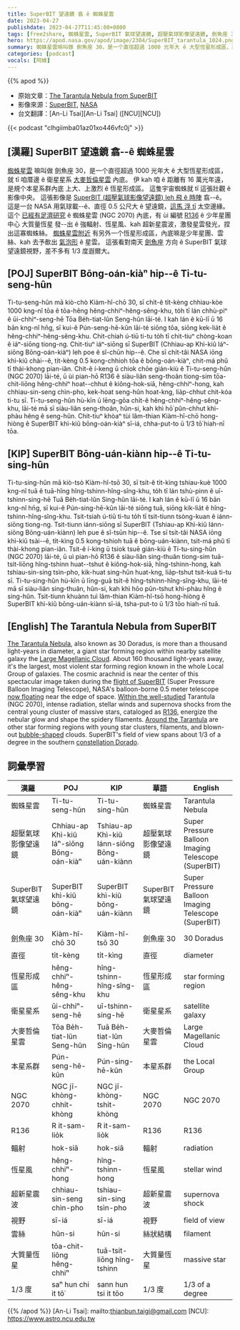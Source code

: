 ```yaml
---
title: SuperBIT 望遠鏡 翕 ê 蜘蛛星雲
date: 2023-04-27
publishdate: 2023-04-27T11:45:00+0800
tags: [free2share, 蜘蛛星雲, SuperBIT 氣球望遠鏡, 超壓氣球影像望遠鏡, 劍魚座 30, 直徑, 恆星形成區, 衛星星系, 大麥哲倫星雲, 本星系群, NGC 2070, R136, 輻射, 恆星風, 超新星震波, 視野, 雲絲, 大質量恆星]
hero: https://apod.nasa.gov/apod/image/2304/SuperBIT_tarantula_1024.png
summary: 蜘蛛星雲嘛叫做 劍魚座 30，是一个直徑超過 1000 光年大 ê 大型恆星形成區，就 tī 咱厝邊 ê 衛星星系 大麥哲倫星雲 內底。
categories: [podcast]
vocals: [阿綠]
---
```


{{% apod %}}

- 原始文章：[The Tarantula Nebula from SuperBIT](https://apod.nasa.gov/apod/ap230427.html)
- 影像來源：[SuperBIT](https://www.durham.ac.uk/news-events/latest-news/2023/04/superbit-telescope-first-research-flight-image/), [NASA](https://www.nasa.gov)
- 台文翻譯：[An-Li Tsai][An-Li Tsai] ([NCU][NCU])

{{< podcast "clhgiimba01az01xo446vfc0j" >}}

## [漢羅] SuperBIT 望遠鏡 翕--ê 蜘蛛星雲
[蜘蛛星雲][The Tarantula Nebula] 嘛叫做 劍魚座 30，是一个直徑超過 1000 光年大 ê 大型恆星形成區，就 tī 咱厝邊 ê 衛星星系 [大麥哲倫星雲][Large Magellanic Cloud] 內底。
伊 kah 咱 ê 距離有 16 萬光年遠，是規个本星系群內底 上大、上激烈 ê 恆星形成區。
這隻宇宙蜘蛛就 tī 這張壯觀 ê 影像中央。
這張影像是 [SuperBIT (超壓氣球影像望遠鏡) leh 飛 ê 時陣][flight of SuperBIT] 翕--ê。
這是一台 NASA 用氣球載--ê、直徑 0.5 公尺大 ê 望遠鏡，[這馬 浮 tī][now floating] 太空邊緣。
這个 [已經有足濟研究][Within the well-studied] ê 蜘蛛星雲 (NGC 2070) 內底，有 ùi 編號 [R136][R136] ê 少年星團中心 大質量恆星 發--出 ê 強輻射、恆星風、kah 超新星震波，激發星雲發光，捏出這寡蜘蛛絲。
[蜘蛛星雲附近][Around the Tarantula] 有另外一个恆星形成區，內底嘛是少年星團、雲絲、kah 去予歕出 [氣泡形][bubble-shaped] ê 星雲。
這張看對南天 [劍魚座][constellation Dorado] 方向 ê SuperBIT 氣球望遠鏡視野，差不多有 1/3 度遐爾大。

## [POJ] SuperBIT Bōng-oán-kiàⁿ hip--ê Ti-tu-seng-hûn
Ti-tu-seng-hûn mā kiò-chò Kiàm-hî-chō 30, sī chi̍t-ê ti̍t-kèng chhiau-kòe 1000 kng-nî tōa ê tōa-hêng hêng-chhiⁿ-hêng-sêng-khu, to̍h tī lán chhù-piⁿ ê ūi-chhiⁿ-seng-hē Tōa Be̍h-tiat-lûn Seng-hûn lāi-té.
I kah lán ê kū-lī ū 16 bān kng-nî hn̄g, sī kui-ê Pún-seng-hē-kûn lāi-té siōng tōa, siōng kek-lia̍t ê hêng-chhiⁿ-hêng-sêng-khu.
Chit-chiah ú-tiū ti-tu to̍h tī chit-tiuⁿ chòng-koan ê iáⁿ-siōng tiong-ng.
Chit-tiuⁿ iáⁿ-siōng sī SuperBIT (Chhiau-ap Khì-kiû Iáⁿ-siōng Bōng-oán-kiàⁿ) leh poe ê sî-chūn hip--ê.
Che sī chi̍t-tâi NASA iōng khì-kiû chài--ê, ti̍t-kèng 0.5 kong-chhioh tōa ê bōng-oán-kiàⁿ, chit-má phû tī thài-khong pian-iân.
Chit-ê í-keng ū chiok chōe gián-kiù ê Ti-tu-seng-hûn (NGC 2070) lāi-té, ū ùi pian-hō R136 ê siàu-liân seng-thoân tiong-sim tōa-chit-liōng hêng-chhiⁿ hoat--chhut ê kiông-hok-siā, hêng-chhiⁿ-hong, kah chhiau-sin-seng chìn-pho, kek-hoat seng-hûn hoat-kng, lia̍p-chhut chit-kóa ti-tu sī.
Ti-tu-seng-hûn hù-kīn ū lēng-gōa chi̍t-ê hêng-chhiⁿ-hêng-sêng-khu, lāi-té mā sī siàu-liân seng-thoân, hûn-si, kah khì hō͘ pûn-chhut khì-phàu hêng ê seng-hûn.
Chit-tiuⁿ khòaⁿ tùi lâm-thian Kiàm-hî-chō hong-hiòng ê SuperBIT khì-kiû bōng-oán-kiàⁿ sī-iá, chha-put-to ū 1/3 tō͘ hiah-nī tōa.

## [KIP] SuperBIT Bōng-uán-kiànn hip--ê Ti-tu-sing-hûn
Ti-tu-sing-hûn mā kiò-tsò Kiàm-hî-tsō 30, sī tsi̍t-ê ti̍t-kìng tshiau-kuè 1000 kng-nî tuā ê tuā-hîng hîng-tshinn-hîng-sîng-khu, to̍h tī lán tshù-pinn ê uī-tshinn-sing-hē Tuā Be̍h-tiat-lûn Sing-hûn lāi-té.
I kah lán ê kū-lī ū 16 bān kng-nî hn̄g, sī kui-ê Pún-sing-hē-kûn lāi-té siōng tuā, siōng kik-lia̍t ê hîng-tshinn-hîng-sîng-khu.
Tsit-tsiah ú-tiū ti-tu to̍h tī tsit-tiunn tsòng-kuan ê iánn-siōng tiong-ng.
Tsit-tiunn iánn-siōng sī SuperBIT (Tshiau-ap Khì-kiû Iánn-siōng Bōng-uán-kiànn) leh pue ê sî-tsūn hip--ê.
Tse sī tsi̍t-tâi NASA iōng khì-kiû tsài--ê, ti̍t-kìng 0.5 kong-tshioh tuā ê bōng-uán-kiànn, tsit-má phû tī thài-khong pian-iân.
Tsit-ê í-king ū tsiok tsuē gián-kiù ê Ti-tu-sing-hûn (NGC 2070) lāi-té, ū uì pian-hō R136 ê siàu-liân sing-thuân tiong-sim tuā-tsit-liōng hîng-tshinn huat--tshut ê kiông-hok-siā, hîng-tshinn-hong, kah tshiau-sin-sing tsìn-pho, kik-huat sing-hûn huat-kng, lia̍p-tshut tsit-kuá ti-tu sī.
Ti-tu-sing-hûn hù-kīn ū līng-guā tsi̍t-ê hîng-tshinn-hîng-sîng-khu, lāi-té mā sī siàu-liân sing-thuân, hûn-si, kah khì hōo pûn-tshut khì-phàu hîng ê sing-hûn.
Tsit-tiunn khuànn tuì lâm-thian Kiàm-hî-tsō hong-hiòng ê SuperBIT khì-kiû bōng-uán-kiànn sī-iá, tsha-put-to ū 1/3 tōo hiah-nī tuā.

## [English] The Tarantula Nebula from SuperBIT
[The Tarantula Nebula][The Tarantula Nebula], also known as 30 Doradus, is more than a thousand light-years in diameter, a giant star forming region within nearby satellite galaxy the [Large Magellanic Cloud][Large Magellanic Cloud].
About 160 thousand light-years away, it's the largest, most violent star forming region known in the whole Local Group of galaxies.
The cosmic arachnid is near the center of this spectacular image taken during the [flight of SuperBIT][flight of SuperBIT] (Super Pressure Balloon Imaging Telescope), NASA's balloon-borne 0.5 meter telescope [now floating][now floating] near the edge of space.
[Within the well-studied][Within the well-studied] Tarantula (NGC 2070), intense radiation, stellar winds and supernova shocks from the central young cluster of massive stars, cataloged as [R136][R136], energize the nebular glow and shape the spidery filaments.
[Around the Tarantula][Around the Tarantula] are other star forming regions with young star clusters, filaments, and blown-out [bubble-shaped][bubble-shaped] clouds.
SuperBIT's field of view spans about 1/3 of a degree in the southern [constellation Dorado][constellation Dorado].

## 詞彙學習

|漢羅|POJ|KIP|華語|English|
|-|-|-|-|-|
|蜘蛛星雲|Ti-tu-seng-hûn|Ti-tu-sing-hûn|蜘蛛星雲|Tarantula Nebula|
|超壓氣球影像望遠鏡|Chhiau-ap Khì-kiû Iáⁿ-siōng Bōng-oán-kiàⁿ|Tshiau-ap Khì-kiû Iánn-siōng Bōng-uán-kiànn|超壓氣球影像望遠鏡|Super Pressure Balloon Imaging Telescope (SuperBIT)|
|SuperBIT 氣球望遠鏡|SuperBIT khì-kiû bōng-oán-kiàⁿ|SuperBIT khì-kiû bōng-uán-kiànn|SuperBIT 氣球望遠鏡|Super Pressure Balloon Imaging Telescope (SuperBIT)|
|劍魚座 30|Kiàm-hî-chō 30|Kiàm-hî-tsō 30|劍魚座 30|30 Doradus|
|直徑|ti̍t-kèng|ti̍t-kìng|直徑|diameter|
|恆星形成區|hêng-chhiⁿ-hêng-sêng-khu|hîng-tshinn-hîng-sîng-khu|恆星形成區|star forming region|
|衛星星系|ūi-chhiⁿ-seng-hē|uī-tshinn-sing-hē|衛星星系|satellite galaxy|
|大麥哲倫星雲|Tōa Be̍h-tiat-lûn Seng-hûn|Tuā Be̍h-tiat-lûn Sing-hûn|大麥哲倫星雲|Large Magellanic Cloud|
|本星系群|Pún-seng-hē-kûn|Pún-sing-hē-kûn|本星系群|the Local Group|
|NGC 2070|NGC jī-khòng-chhi̍t-khòng|NGC jī-khòng-tshi̍t-khòng|NGC 2070|NGC 2070|
|R136|R it-sam-lio̍k|R it-sam-lio̍k|R136|R136|
|輻射|hok-siā|hok-siā|輻射|radiation|
|恆星風|hêng-chhiⁿ-hong|hîng-tshinn-hong|恆星風|stellar wind|
|超新星震波|chhiau-sin-seng chìn-pho|tshiau-sin-sing tsìn-pho|超新星震波|supernova shock|
|視野|sī-iá|sī-iá|視野|field of view|
|雲絲|hûn-si|hûn-si|絲狀結構|filament|
|大質量恆星|tōa-chit-liōng hêng-chhiⁿ|tuā-tsit-liōng hîng-tshinn|大質量恆星|massive star|
|1/3 度|saⁿ hun chi it tō͘|sann hun tsi it tōo|1/3 度|1/3 of a degree|

{{% /apod %}}
[An-Li Tsai]: mailto:thianbun.taigi@gmail.com
[NCU]: https://www.astro.ncu.edu.tw

[copyright]: https://apod.nasa.gov/apod/fap/lib/about_apod.html#srapply
[License]: https://creativecommons.org/licenses/by/2.0/

[The Tarantula Nebula]:http://messier.seds.org/xtra/ngc/n2070.html
[Large Magellanic Cloud]:https://apod.nasa.gov/apod/ap171013.html
[flight of SuperBIT]:https://blogs.nasa.gov/superpressureballoon/2023/04/20/balloon-borne-superbit-telescope-releases-1st-research-images/
[now floating]:https://blogs.nasa.gov/superpressureballoon/2023/04/26/around-the-world-in-10-days/
[Within the well-studied]:https://apod.nasa.gov/apod/ap220916.html
[R136]:https://apod.nasa.gov/apod/ap010730.html
[Around the Tarantula]:https://apod.nasa.gov/apod/image/1602/Tarantula-HST-ESO-annotated1800.jpg
[bubble-shaped]:https://apod.nasa.gov/apod/ap080327.html
[constellation Dorado]:http://www.hawastsoc.org/deepsky/dor/
